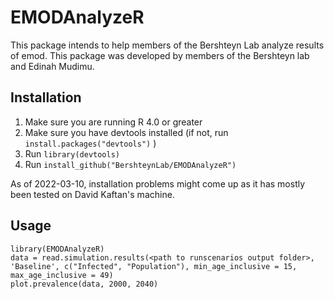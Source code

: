 # EMODAnalyzeR

This package intends to help members of the Bershteyn Lab analyze results of emod. This package was developed by members of the Bershteyn lab and Edinah Mudimu.

## Installation

1. Make sure you are running R 4.0 or greater
2. Make sure you have devtools installed (if not, run `install.packages("devtools")` )
3. Run `library(devtools)`
4. Run `install_github("BershteynLab/EMODAnalyzeR")`

As of 2022-03-10, installation problems might come up as it has mostly been tested on David Kaftan's machine.

## Usage

    library(EMODAnalyzeR)
    data = read.simulation.results(<path to runscenarios output folder>, 'Baseline', c("Infected", "Population"), min_age_inclusive = 15, max_age_inclusive = 49)
    plot.prevalence(data, 2000, 2040)
    
